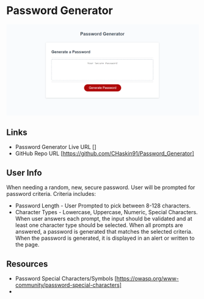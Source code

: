 # Password Generator
![image](https://github.com/CHaskin91/Password_Generator/blob/main/assets/Images/Screenshot.PNG)
## Links
* Password Generator Live URL []
* GitHub Repo URL [https://github.com/CHaskin91/Password_Generator]

## User Info
When needing a random, new, secure password.  User will be prompted for password criteria.  Criteria includes:
* Password Length - User Prompted to pick between 8-128 characters.
* Character Types - Lowercase, Uppercase, Numeric, Special Characters.
When user answers each prompt, the input should be validated and at least one character type should be selected. 
When all prompts are answered, a password is generated that matches the selected criteria.
When the password is generated, it is displayed in an alert or written to the page.

## Resources
* Password Special Characters/Symbols [https://owasp.org/www-community/password-special-characters]
* 
